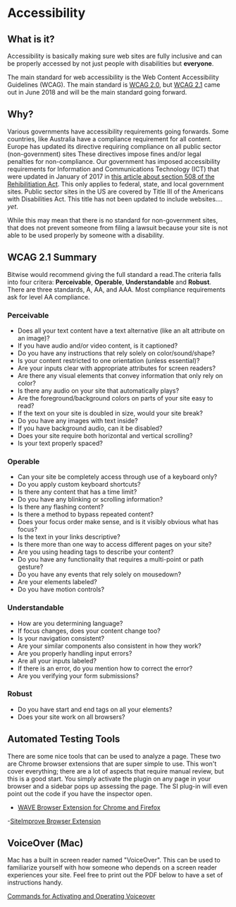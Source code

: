 # Accessibility

## What is it?

Accessibility is basically making sure web sites are fully inclusive and can be properly accessed by not just people with disabilities but **everyone**.

The main standard for web accessibility is the Web Content Accessibility Guidelines (WCAG). The main standard is [WCAG 2.0](https://www.w3.org/TR/WCAG20/), but [WCAG 2.1](https://www.w3.org/TR/WCAG21/) came out in June 2018 and will be the main standard going forward.

## Why?

Various governments have accessibility requirements going forwards. Some countries, like Australia have a compliance requirement for all content. Europe has updated its directive requiring compliance on all public sector (non-government) sites These directives impose fines and/or legal penalties for non-compliance. Our government has imposed accessibility requirements for Information and Communications Technology (ICT) that were updated in January of 2017 in [this article about section 508 of the Rehibilitiation Act](https://www.access-board.gov/guidelines-and-standards/communications-and-it/about-the-ict-refresh/overview-of-the-final-rule). This only applies to federal, state, and local government sites. Public sector sites in the US are covered by Title III of the Americans with Disabilities Act. This title has not been updated to include websites.... *yet*.

While this may mean that there is no standard for non-government sites, that does not prevent someone from filing a lawsuit because your site is not able to be used properly by someone with a disability.

## WCAG 2.1 Summary

Bitwise would recommend giving the full standard a read.The criteria falls into four critera: **Perceivable**, **Operable**, **Understandable** and **Robust**. There are three standards, A, AA, and AAA. Most compliance requirements ask for level AA compliance.

### Perceivable

- Does all your text content have a text alternative (like an alt attribute on an image)?
- If you have audio and/or video content, is it captioned?
- Do you have any instructions that rely solely on color/sound/shape?
- Is your content restricted to one orientation (unless essential)?
- Are your inputs clear with appropriate attributes for screen readers?
- Are there any visual elements that convey information that only rely on color?
- Is there any audio on your site that automatically plays?
- Are the foreground/background colors on parts of your site easy to read?
- If the text on your site is doubled in size, would your site break?
- Do you have any images with text inside?
- If you have background audio, can it be disabled?
- Does your site require both horizontal and vertical scrolling?
- Is your text properly spaced?

### Operable

- Can your site be completely access through use of a keyboard only?
- Do you apply custom keyboard shortcuts?
- Is there any content that has a time limit?
- Do you have any blinking or scrolling information?
- Is there any flashing content?
- Is there a method to bypass repeated content?
- Does your focus order make sense, and is it visibly obvious what has focus?
- Is the text in your links descriptive?
- Is there more than one way to access different pages on your site?
- Are you using heading tags to describe your content?
- Do you have any functionality that requires a multi-point or path gesture?
- Do you have any events that rely solely on mousedown?
- Are your elements labeled?
- Do you have motion controls?

### Understandable

- How are you determining language?
- If focus changes, does your content change too?
- Is your navigation consistent?
- Are your similar components also consistent in how they work?
- Are you properly handling input errors?
- Are all your inputs labeled?
- If there is an error, do you mention how to correct the error?
- Are you verifying your form submissions?

### Robust

- Do you have start and end tags on all your elements?
- Does your site work on all browsers?

## Automated Testing Tools

There are some nice tools that can be used to analyze a page. These two are Chrome browser extensions that are super simple to use. This won't cover everything; there are a lot of aspects that require manual review, but this is a good start. You simply activate the plugin on any page in your browser and a sidebar pops up assessing the page. The SI plug-in will even point out the code if you have the inspector open.

- [WAVE Browser Extension for Chrome and Firefox](https://wave.webaim.org/extension/)

-[SiteImprove Browser Extension](https://siteimprove.com/en-us/core-platform/integrations/browser-extensions/)

## VoiceOver (Mac)

Mac has a built in screen reader named "VoiceOver". This can be used to familiarize yourself with how someone who depends on a screen reader experiences your site. Feel free to print out the PDF below to have a set of instructions handy.

[Commands for Activating and Operating Voiceover](./VoiceOverCommands.pdf)